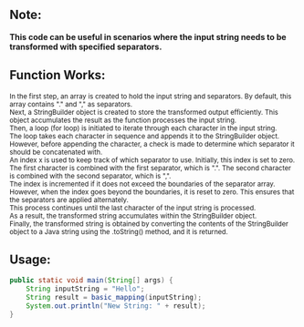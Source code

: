 ## Note:

<b>This code can be useful in scenarios where the input string needs to be transformed with specified separators.</b>

## Function Works:
<sup>
In the first step, an array is created to hold the input string and separators. By default, this array contains "." and "," as separators.
<br>
Next, a StringBuilder object is created to store the transformed output efficiently. This object accumulates the result as the function processes the input string.
<br>
Then, a loop (for loop) is initiated to iterate through each character in the input string.
<br>
The loop takes each character in sequence and appends it to the StringBuilder object. However, before appending the character, a check is made to determine which separator it should be concatenated with.
<br>
An index x is used to keep track of which separator to use. Initially, this index is set to zero. The first character is combined with the first separator, which is ".". The second character is combined with the second separator, which is ",".
<br>
The index is incremented if it does not exceed the boundaries of the separator array. However, when the index goes beyond the boundaries, it is reset to zero. This ensures that the separators are applied alternately.
<br>
This process continues until the last character of the input string is processed.
<br>
As a result, the transformed string accumulates within the StringBuilder object.
<br>
Finally, the transformed string is obtained by converting the contents of the StringBuilder object to a Java string using the .toString() method, and it is returned.
</sup>

## Usage:
```java
public static void main(String[] args) {
    String inputString = "Hello";
    String result = basic_mapping(inputString);
    System.out.println("New String: " + result);
}
